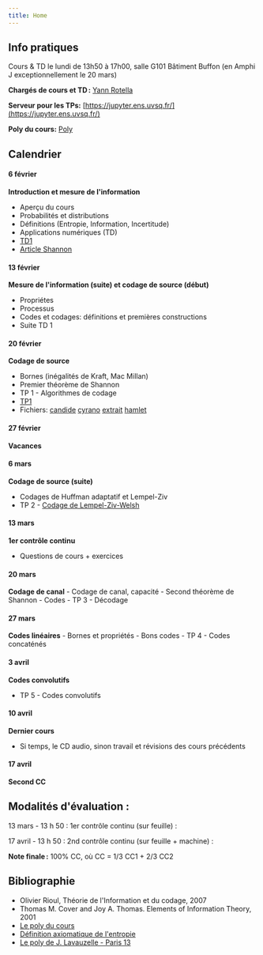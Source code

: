 ```yaml
---
title: Home
---
```


## Info pratiques

Cours & TD le lundi de 13h50 à 17h00, salle G101 Bâtiment Buffon (en Amphi J exceptionnellement le 20 mars)

**Chargés de cours et TD :** [Yann Rotella](https://rotella.fr/)

**Serveur pour les TPs:** [https://jupyter.ens.uvsq.fr/](https://jupyter.ens.uvsq.fr/)

**Poly du cours:** [Poly](tds/poly.pdf)

## Calendrier

#### 6 février 

**Introduction et mesure de l'information**
   - Aperçu du cours
   - Probabilités et distributions
   - Définitions (Entropie, Information, Incertitude)
   - Applications numériques (TD)
   - [TD1](tds/TD1.pdf)
   - [Article Shannon](tds/shannon.pdf)


#### 13 février 

**Mesure de l'information (suite) et codage de source (début)**
   - Propriétes
   - Processus
   - Codes et codages: définitions et premières constructions
   - Suite TD 1

   
#### 20 février 
   
**Codage de source**
  - Bornes (inégalités de Kraft, Mac Millan)
  - Premier théorème de Shannon
  - TP 1 - Algorithmes de codage
  - [TP1](tds/tp1/TP1.ipynb)
  - Fichiers: [candide](tds/tp1/candide.txt) [cyrano](tds/tp1/cyrano.txt) [extrait](tds/tp1/extrait.txt) [hamlet](tds/tp1/hamlet.txt)

#### 27 février 

**Vacances**

#### 6 mars 

**Codage de source (suite)**
   - Codages de Huffman adaptatif et Lempel-Ziv 
   - TP 2 - [Codage de Lempel-Ziv-Welsh](tds/tp2/TP2.ipynb)
    

#### 13 mars 

**1er contrôle continu**
   - Questions de cours + exercices

#### 20 mars

**Codage de canal**
    - Codage de canal, capacité
    - Second théorème de Shannon
    - Codes
    - TP 3 - Décodage

#### 27 mars 

**Codes linéaires**
    - Bornes et propriétés
    - Bons codes
    - TP 4 - Codes concaténés
    

#### 3 avril

**Codes convolutifs**
   - TP 5 - Codes convolutifs


#### 10 avril 

**Dernier cours**
   - Si temps, le CD audio, sinon travail et révisions des cours précédents


#### 17 avril 

**Second CC**



## Modalités d'évaluation :

13 mars - 13 h 50 : 1er contrôle continu (sur feuille) : 

17 avril - 13 h 50 : 2nd contrôle continu (sur feuille + machine) :

**Note finale :** 100% CC, où CC = 1/3 CC1 + 2/3 CC2


  


## Bibliographie

   - Olivier Rioul, Théorie de l'Information et du codage, 2007
   - Thomas M. Cover and Joy A. Thomas. Elements of Information Theory, 2001
   - [Le poly du cours](tds/)
   - [Définition axiomatique de l'entropie](https://arrowtheory.com/pub/notes/025-faddeev-entropy.html)
   - [Le poly de J. Lavauzelle - Paris 13](https://www.math.univ-paris13.fr/~lavauzelle/teaching/2020-21/docs/TI-poly-cours.pdf)
   


